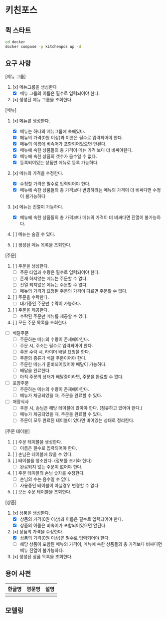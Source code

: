 # 키친포스

## 퀵 스타트

```sh
cd docker
docker compose -p kitchenpos up -d
```

## 요구 사항
[메뉴 그룹]

1. [x] 메뉴그룹을 생성한다
   - [x] 메뉴 그룹의 이름은 필수로 입력되어야 한다.
2. [x] 생성된 메뉴 그룹을 조회한다.

[메뉴]

1. [x] 메뉴를 생성한다.
    - [x] 메뉴는 하나의 메뉴그룹에 속해있다.
    - [x] 메뉴의 가격(0원 이상)과 이름은 필수로 입력되어야 한다.
    - [x] 메뉴의 이름에 비속어가 포함되어있으면 안된다.
    - [x] 메뉴에 속한 상품들의 총 가격이 메뉴 가격 보다 더 비싸야한다.
    - [x] 메뉴에 속한 상품의 갯수가 음수일 수 없다.
    - [x] 등록되어있는 상품만 메뉴로 등록 가능하다.

2. [x] 메뉴의 가격을 수정한다.
    - [x] 수정할 가격은 필수로 입력되어야 한다.
    - [x] 메뉴에 속한 상품들의 총 가격보다 변경하려는 메뉴의 가격이 더 비싸다면 수정이 불가능하다

3. [x] 메뉴는 진열이 가능하다.
    - [x] 메뉴에 속한 상품들의 총 가격보다 메뉴의 가격이 더 비싸다면 진열이 불가능하다.

4. [ ] 메뉴는 숨길 수 있다.

5. [ ] 생성된 메뉴 목록을 조회한다.

[주문]
1. [ ] 주문을 생성한다.
    - [ ] 주문 타입과 수량은 필수로 입력되어야 한다.
    - [ ] 존재 하지않는 메뉴는 주문할 수 없다.
    - [ ] 진열 되지않은 메뉴는 주문할 수 없다.
    - [ ] 메뉴의 가격과 요청된 주문의 가격이 다르면 주문할 수 없다.
2. [ ] 주문을 수락한다.
    - [ ] 대기중인 주문만 수락이 가능하다.
3. [ ] 주문을 제공한다.
    - [ ] 수락된 주문만 메뉴를 제공할 수 있다.
4. [ ] 모든 주문 목록을 조회한다.
- [ ] 배달주문
  - [ ] 주문하는 메뉴의 수량이 존재해야한다.
  - [ ] 주문 시, 주소는 필수로 입력되어야 한다.
  - [ ] 주문 수락 시, 라이더 배달 요청을 한다.
  - [ ] 주문의 종류가 배달 주문이어야 한다.
  - [ ] 주문한 메뉴가 준비되어있어야 배달이 가능하다.
  - [ ] 배달을 완료한다.
  - [ ] 아직 주문의 상태가 배달중이라면, 주문을 완료할 수 없다.
- [ ] 포장주문
  - [ ] 주문하는 메뉴의 수량이 존재해야한다.
  - [ ] 메뉴가 제공되었을 때, 주문을 완료할 수 있다.
- [ ] 매장식사
  - [ ] 주문 시, 손님은 해당 테이블에 앉아야 한다. (점유하고 있어야 한다.)
  - [ ] 메뉴가 제공되었을 때, 주문을 완료할 수 있다.
  - [ ] 주문이 모두 완료된 테이블이 있다면 비어있는 상태로 정리한다.

[주문 테이블]

1. [ ] 주문 테이블을 생성한다.
    - [ ] 이름은 필수로 입력되어야 한다.
2. [ ] 손님은 테이블에 앉을 수 있다.
3. [ ] 테이블을 청소한다. (정보를 초기화 한다)
    - [ ] 완료되지 않는 주문이 없어야 한다.
4. [ ] 주문 테이블의 손님 숫자를 수정한다.
    - [ ] 손님의 수는 음수일 수 없다.
    - [ ] 사용중인 테이블이 아닐경우 변경할 수 없다
5. [ ] 모든 주문 테이블을 조회한다.

[상품]

1. [x] 상품을 생성한다.
    - [x] 상품의 가격(0원 이상)과 이름은 필수로 입력되어야 한다.
    - [x] 상품의 이름은 비속어가 포함되어있으면 안된다.
2. [x] 상품의 가격을 수정한다.
    - [X] 상품의 가격(0원 이상)은 필수로 입력되어야 한다.
    - [ ] 해당 상품이 포함된 메뉴의 가격이, 메뉴에 속한 상품들의 총 가격보다 비싸다면 메뉴 진열이 불가능하다.
3. [x] 생성된 상품 목록을 조회한다.


## 용어 사전

| 한글명 | 영문명 | 설명 |
| --- | --- | --- |
|  |  |  |

## 모델링
